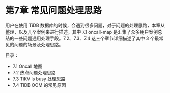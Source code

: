 # 第7章 常见问题处理思路
用户在使用 TiDB 数据库的时候，会遇到很多问题，对于问题的处理思路，本章从整理，以及几个案例来进行描述。其中 7.1 oncall-map 是汇集了众多用户案例总结的一些问题通用处理手段。7.2、7.3、7.4 这三个章节详细描述了其中 3 个最常见的问题的场景及处理思路。

目录：
* 7.1 Oncall 地图
* 7.2 热点问题处理思路
* 7.3 TiKV is busy 处理思路
* 7.4 TiDB OOM 的常见原因
